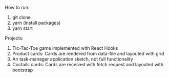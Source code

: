 How to run:

1) git clone
2) yarn (install packages)
3) yarn start

Projects:
1) Tic-Tac-Toe game implemented with React Hooks
2) Product cards: Cards are rendered from data-file and layouted with grid
3) An task-manager application sketch, not full functionality
4) Coctails cards: Cards are received with fetch request and layouted with bootstrap
